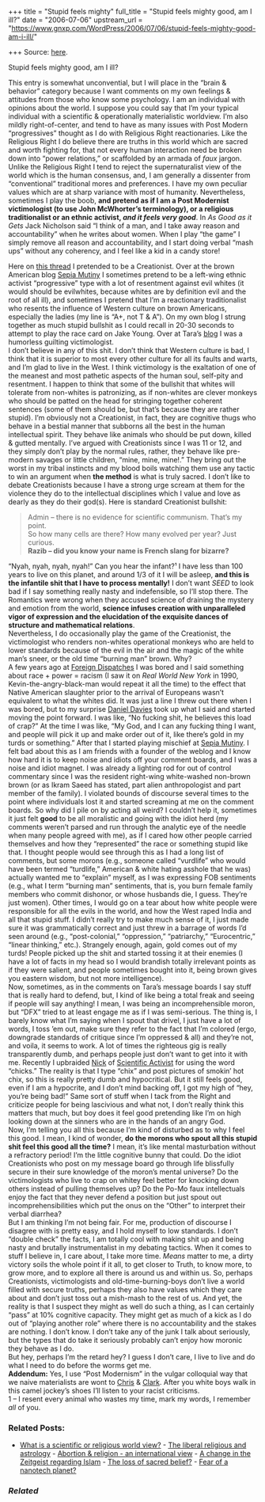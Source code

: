 +++
title = "Stupid feels mighty"
full_title = "Stupid feels mighty good, am I ill?"
date = "2006-07-06"
upstream_url = "https://www.gnxp.com/WordPress/2006/07/06/stupid-feels-mighty-good-am-i-ill/"

+++
Source: [here](https://www.gnxp.com/WordPress/2006/07/06/stupid-feels-mighty-good-am-i-ill/).

Stupid feels mighty good, am I ill?

This entry is somewhat unconvential, but I will place in the “brain & behavior” category because I want comments on my own feelings & attitudes from those who know some psychology. I am an individual with opinions about the world. I suppose you could say that I’m your typical individual with a scientific & operationally materialistic worldview. I’m also mildly right-of-center, and tend to have as many issues with Post Modern “progressives” thought as I do with Religious Right reactionaries. Like the Religious Right I do believe there are truths in this world which are sacred and worth fighting for, that not every human interaction need be broken down into “power relations,” or scaffolded by an armada of *faux* jargon. Unlike the Religious Right I tend to reject the supernaturalist view of the world which is the human consensus, and, I am generally a dissenter from “conventional” traditional mores and preferences. I have my own peculiar values which are at sharp variance with most of humanity. Nevertheless, sometimes I play the boob, **and pretend as if I am a Post Modernist victimologist (to use John McWhorter’s terminology), or a religious traditionalist or an ethnic activist, *and it feels very good***. In *As Good as it Gets* Jack Nicholson said “I think of a man, and I take away reason and accountability” when he writes about women. When I play “the game” I simply remove all reason and accountability, and I start doing verbal “mash ups” without any coherency, and I feel like a kid in a candy store!

  
Here on [this thread](http://www.caidweb.org/blog/?p=16#comments) I pretended to be a Creationist. Over at the brown American blog [Sepia Mutiny](http://www.sepiamutiny.com/sepia/) I sometimes pretend to be a left-wing ethnic activist “progressive” type with a lot of resentment against evil whites (it would should be evilwhites, because whites are by definition evil and the root of all ill), and sometimes I pretend that I’m a reactionary traditionalist who resents the influence of Western culture on brown Americans, especially the ladies (my line is “A+, not T & A”). On my own blog I strung together as much stupid bullshit as I could recall in 20-30 seconds to attempt to play the race card on Jake Young. Over at Tara’s [blog](http://scienceblogs.com/aetiology/2006/07/nature_on_science_blogs.php#commentsArea) I was a humorless guilting victimologist.  
I don’t believe in any of this shit. I don’t think that Western culture is bad, I think that it is superior to most every other culture for all its faults and warts, and I’m glad to live in the West. I think victimology is the exaltation of one of the meanest and most pathetic aspects of the human soul, self-pity and resentment. I happen to think that some of the bullshit that whites will tolerate from non-whites is patronizing, as if non-whites are clever monkeys who should be patted on the head for stringing together coherent sentences (some of them should be, but that’s because they are rather stupid). I’m obviously not a Creationist, in fact, they are cognitive thugs who behave in a bestial manner that subborns all the best in the human intellectual spirit. They behave like animals who should be put down, killed & gutted mentally. I’ve argued with Creationists since I was 11 or 12, and they simply don’t play by the normal rules, rather, they behave like pre-modern savages or little children, “mine, mine, mine!.” They bring out the worst in my tribal instincts and my blood boils watching them use any tactic to win an argument when **the method** is what is truly sacred. I don’t like to debate Creationists because I have a strong urge scream at them for the violence they do to the intellectual disciplines which I value and love as dearly as they do their god(s). Here is standard Creationist bullshit:

> Admin – there is no evidence for scientific communism. That’s my point.  
> So how many cells are there? How many evolved per year? Just curious.  
> **Razib – did you know your name is French slang for bizarre?**

“Nyah, nyah, nyah, nyah!” Can you hear the infant?¹ I have less than 100 years to live on this planet, and around 1/3 of it I will be asleep, **and this is the infantile shit that I have to process mentally!** I don’t want *SEED* to look bad if I say something really nasty and indefensible, so I’ll stop there. The Romantics were wrong when they accused science of draining the mystery and emotion from the world, **science infuses creation with unparalleled vigor of expression and the elucidation of the exquisite dances of structure and mathematical relations**.  
Nevertheless, I do occasionally play the game of the Creationist, the victimologist who renders non-whites operational monkeys who are held to lower standards because of the evil in the air and the magic of the white man’s sneer, or the old time “burning man” brown. Why?  
A few years ago at [Foreign Dispatches](http://foreigndispatches.typepad.com/) I was bored and I said something about race + power = racism (I saw it on *Real World New York* in 1990, Kevin-the-angry-black-man would repeat it all the time) to the effect that Native American slaughter prior to the arrival of Europeans wasn’t equivalent to what the whites did. It was just a line I threw out there when I was bored, but to my surprise [Daniel Davies](https://d-squareddigest.blogspot.com/) took up what I said and started moving the point forward. I was like, “No fucking shit, he believes this load of crap?” At the time I was like, “My God, and I can any fucking thing I want, and people will pick it up and make order out of it, like there’s gold in my turds or something.” After that I started playing mischief at [Sepia Mutiny](http://www.sepiamutiny.com). I felt bad about this as I am friends with a founder of the weblog and I know how hard it is to keep noise and idiots off your comment boards, and I was a noise and idiot magnet. I was already a lighting rod for out of control commentary since I was the resident right-wing white-washed non-brown brown (or as Ikram Saeed has stated, part alien anthropologist and part member of the family). I violated bounds of discourse several times to the point where individuals lost it and started screaming at me on the comment boards. So why did I pile on by acting all weird? I couldn’t help it, sometimes it just felt **good** to be all moralistic and going with the idiot herd (my comments weren’t parsed and run through the analytic eye of the needle when many people agreed with me), as if I cared how other people carried themselves and how they “represented” the race or something stupid like that. I thought people would see through this as I had a long list of comments, but some morons (e.g., someone called “vurdlife” who would have been termed “turdlife,” American & white hating asshole that he was) actually wanted me to “explain” myself, as I was expressing FOB sentiments (e.g., what I term “burning man” sentiments, that is, you burn female family members who commit dishonor, or whose husbands die, I guess. They’re just women). Other times, I would go on a tear about how white people were responsible for all the evils in the world, and how the West raped India and all that stupid stuff. I didn’t really try to make much sense of it, I just made sure it was grammatically correct and just threw in a barrage of words I’d seen around (e.g., “post-colonial,” “oppression,” “patriarchy,” “Eurocentric,” “linear thinking,” etc.). Strangely enough, again, gold comes out of my turds! People picked up the shit and started tossing it at their enemies (I have a lot of facts in my head so I would brandish totally irrelevant points as if they were salient, and people sometimes bought into it, being brown gives you eastern wisdom, but not more intelligence).  
Now, sometimes, as in the comments on Tara’s message boards I say stuff that is really hard to defend, but, I kind of like being a total freak and seeing if people will say anything! I mean, I was being an incomprehensible moron, but “DFX” tried to at least engage me as if I was semi-serious. The thing is, I barely know what I’m saying when I spout that drivel, I just have a lot of words, I toss ’em out, make sure they refer to the fact that I’m colored (ergo, downgrade standards of critique since I’m oppressed & all) and they’re not, and voila, it seems to work. A lot of times the righteous gig is really transparently dumb, and perhaps people just don’t want to get into it with me. Recently I upbraided [Nick](http://scienceblogs.com/scientificactivist/) of [Scientific Activist](http://scienceblogs.com/scientificactivist/) for using the word “chicks.” The reality is that I type “chix” and post pictures of smokin’ hot chix, so this is really pretty dumb and hypocritical. But it still feels good, even if I am a hypocrite, and I don’t mind backing off, I got my high of “hey, you’re being bad!” Same sort of stuff when I tack from the Right and criticize people for being lascivious and what not, I don’t really think this matters that much, but boy does it feel good pretending like I’m on high looking down at the sinners who are in the hands of an angry God.  
Now, I’m telling you all this because I’m kind of disturbed as to why I feel this good. I mean, I kind of wonder, **do the morons who spout all this stupid shit feel this good all the time?** I mean, it’s like mental masturbation without a refractory period! I’m the little cognitive bunny that could. Do the idiot Creationists who post on my message board go through life blissfully secure in their sure knowledge of the moron’s mental universe? Do the victimologists who live to crap on whitey feel better for knocking down others instead of pulling themselves up? Do the Po-Mo faux intellectuals enjoy the fact that they never defend a position but just spout out incomprehensibilities which put the onus on the “Other” to interpret their verbal diarrhea?  
But I am thinking I’m not being fair. For me, production of discourse I disagree with is pretty easy, and I hold myself to low standards. I don’t “double check” the facts, I am totally cool with making shit up and being nasty and brutally instrumentalist in my debating tactics. When it comes to stuff I believe in, I care about, I take more time. *Means* matter to me, a dirty victory soils the whole point if it all, to get closer to Truth, to know more, to grow more, and to explore all there is around us and within us. So, perhaps Creationists, victimologists and old-time-burning-boys don’t live a world filled with secure truths, perhaps they also have values which they care about and don’t just toss out a mish-mash to the rest of us. And yet, the reality is that I suspect they might as well do such a thing, as I can certainly “pass” at 10% cognitive capacity. They might get as much of a kick as I do out of “playing another role” where there is no accountability and the stakes are nothing. I don’t know. I don’t take any of the junk I talk about seriously, but the types that do take it seriously probably can’t enjoy how moronic they behave as I do.  
But hey, perhaps I’m the retard hey? I guess I don’t care, I live to live and do what I need to do before the worms get me.  
**Addendum:** Yes, I use “Post Modernism” in the vulgar colloquial way that we naive materialists are wont to [Chris](http://scienceblogs.com/mixingmemory/) & [Clark](http://www.libertypages.com/clark/). After you white boys walk in this camel jockey’s shoes I’ll listen to your racist criticisms.  
1 – I resent every animal who wastes my time, mark my words, I remember *all* of you.

### Related Posts:

- [What is a scientific or religious world
  view?](https://www.gnxp.com/WordPress/2006/05/21/what-is-a-scientific-or-religious-world-view/) - [The liberal religious and
  astrology](https://www.gnxp.com/WordPress/2011/08/28/the-liberal-religious-and-astrology/) - [Abortion & religion - an international
  view](https://www.gnxp.com/WordPress/2009/06/06/abortion-religion-an-international-view/) - [A change in the Zeitgeist regarding
  Islam](https://www.gnxp.com/WordPress/2006/10/14/a-change-in-the-zeitgeist-regarding-islam/) - [The loss of sacred
  belief?](https://www.gnxp.com/WordPress/2011/04/30/the-loss-of-scared-belief/) - [Fear of a nanotech
  planet?](https://www.gnxp.com/WordPress/2008/12/09/fear-of-a-nanotech-planet/)

### *Related*

[](https://www.addtoany.com/add_to/facebook?linkurl=https%3A%2F%2Fwww.gnxp.com%2FWordPress%2F2006%2F07%2F06%2Fstupid-feels-mighty-good-am-i-ill%2F&linkname=Stupid%20feels%20mighty%20good%2C%20am%20I%20ill%3F "Facebook")[](https://www.addtoany.com/add_to/twitter?linkurl=https%3A%2F%2Fwww.gnxp.com%2FWordPress%2F2006%2F07%2F06%2Fstupid-feels-mighty-good-am-i-ill%2F&linkname=Stupid%20feels%20mighty%20good%2C%20am%20I%20ill%3F "Twitter")[](https://www.addtoany.com/add_to/email?linkurl=https%3A%2F%2Fwww.gnxp.com%2FWordPress%2F2006%2F07%2F06%2Fstupid-feels-mighty-good-am-i-ill%2F&linkname=Stupid%20feels%20mighty%20good%2C%20am%20I%20ill%3F "Email")[](https://www.addtoany.com/share)
